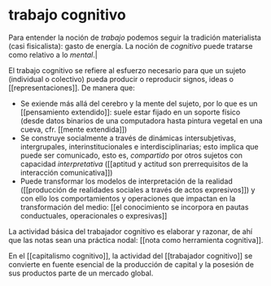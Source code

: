 # trabajo cognitivo
Para entender la noción de *trabajo* podemos seguir la tradición materialista (casi fisicalista): gasto de energía. La noción de *cognitivo* puede tratarse como relativo a lo *mental*.|

El trabajo cognitivo se refiere al esfuerzo necesario para que un sujeto (individual o colectivo) pueda producir o reproducir signos, ideas o [[representaciones]]. De manera que:

- Se exiende más allá del cerebro y la mente del sujeto, por lo que es un [[pensamiento extendido]]: suele estar fijado en un soporte físico (desde datos binarios de una computadora hasta pintura vegetal en una cueva, cfr. [[mente extendida]])
- Se construye socialmente a través de dinámicas intersubjetivas, intergrupales, interinstitucionales e interdisciplinarias; esto implica que puede ser comunicado, esto es, *compartido* por otros sujetos con capacidad *interpretativa* ([[aptitud y actitud son prerrequisitos de la interacción comunicativa]])
- Puede transformar los modelos de interpretación de la realidad ([[producción de realidades sociales a través de actos expresivos]]) y con ello los comportamientos y operaciones que impactan en la transformación del medio: [[el conocimiento se incorpora en pautas conductuales, operacionales o expresivas]]

La actividad básica del trabajador cognitivo es elaborar y razonar, de ahí que las notas sean una práctica nodal: [[nota como herramienta cognitiva]].

En el [[capitalismo cognitivo]], la actividad del [[trabajador cognitivo]] se convierte en fuente esencial de la producción de capital y la posesión de sus productos parte de un mercado global.